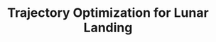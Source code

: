 ---
layout: page
title: Trajectory Optimization for Lunar Landing
description: NASA Johnson Space Center (Summer 2023, Pathways Program)
img: assets/media/internships/NASA_JSC_EG5_tour2/cover.png
importance: 1
category: Graduate
related_publications: false
---